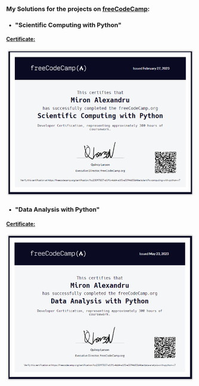 ### My Solutions for the projects on [freeCodeCamp](https://www.freecodecamp.org/): 

 - ### "Scientific Computing with Python"

#### [Certificate:](https://www.freecodecamp.org/certification/fcc23097857-d191-4dd4-a1f3-e5594d03d4be/scientific-computing-with-python-v7)

![Certificate](Certificates/ScientificComputingwithPython.PNG)

- ### "Data Analysis with Python"

#### [Certificate:](https://www.freecodecamp.org/certification/fcc23097857-d191-4dd4-a1f3-e5594d03d4be/data-analysis-with-python-v7)

![Certificate](Certificates/DataAnalysiswithPython.PNG)